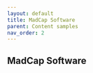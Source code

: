 ```yaml
---
layout: default
title: MadCap Software
parent: Content samples
nav_order: 2
---
```



## MadCap Software






